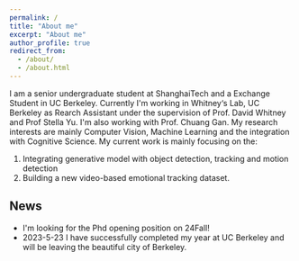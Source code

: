```yaml
---
permalink: /
title: "About me"
excerpt: "About me"
author_profile: true
redirect_from: 
  - /about/
  - /about.html
---
```


I am a senior undergraduate student at ShanghaiTech and a Exchange Student in UC Berkeley. Currently I'm working in Whitney‘s Lab, UC Berkeley as Rearch Assistant under the supervision of Prof. David Whitney and Prof Stella Yu. I'm also working with Prof. Chuang Gan. My research interests are mainly Computer Vision, Machine Learning and the integration with Cognitive Science.  My current work is mainly focusing on the:
   1. Integrating generative model with object detection, tracking and motion detection
   2. Building a new video-based emotional tracking dataset.

## News
- I'm looking for the Phd opening position on 24Fall!
- 2023-5-23 I have successfully completed my year at UC Berkeley and will be leaving the beautiful city of Berkeley.
 
